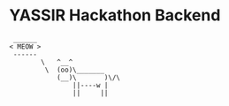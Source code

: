 # YASSIR Hackathon Backend

```
 ______
< MEOW >
 ------
        \   ^__^
         \  (oo)\_______
            (__)\       )\/\
                ||----w |
                ||     ||
```
